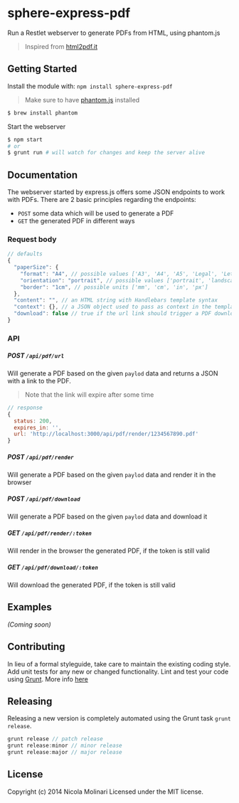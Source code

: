 # sphere-express-pdf

Run a Restlet webserver to generate PDFs from HTML, using phantom.js

> Inspired from [html2pdf.it](https://github.com/emmenko/html2pdf.it)

## Getting Started
Install the module with: `npm install sphere-express-pdf`

> Make sure to have [phantom.js](http://phantomjs.org/) installed

```bash
$ brew install phantom
```

Start the webserver

```bash
$ npm start
# or
$ grunt run # will watch for changes and keep the server alive
```

## Documentation
The webserver started by express.js offers some JSON endpoints to work with PDFs.
There are 2 basic principles regarding the endpoints:

- `POST` some data which will be used to generate a PDF
- `GET` the generated PDF in different ways

### Request body
```javascript
// defaults
{
  "paperSize": {
    "format": "A4", // possible values ['A3', 'A4', 'A5', 'Legal', 'Letter', 'Tabloid']
    "orientation": "portrait", // possible values ['portrait', 'landscape']
    "border": "1cm", // possible units ['mm', 'cm', 'in', 'px']
  },
  "content": "", // an HTML string with Handlebars template syntax
  "context": {}, // a JSON object used to pass as context in the template
  "download": false // true if the url link should trigger a PDF download, otherwise it will be rendered in the browser
}
```

### API

##### POST `/api/pdf/url`
Will generate a PDF based on the given `paylod` data and returns a JSON with a
link to the PDF.
> Note that the link will expire after some time

```javascript
// response
{
  status: 200,
  expires_in: '',
  url: 'http://localhost:3000/api/pdf/render/1234567890.pdf'
}
```

##### POST `/api/pdf/render`
Will generate a PDF based on the given `paylod` data and render it in the browser

##### POST `/api/pdf/download`
Will generate a PDF based on the given `paylod` data and download it

##### GET `/api/pdf/render/:token`
Will render in the browser the generated PDF, if the token is still valid

##### GET `/api/pdf/download/:token`
Will download the generated PDF, if the token is still valid


## Examples
_(Coming soon)_

## Contributing
In lieu of a formal styleguide, take care to maintain the existing coding style. Add unit tests for any new or changed functionality. Lint and test your code using [Grunt](http://gruntjs.com/).
More info [here](CONTRIBUTING.md)

## Releasing
Releasing a new version is completely automated using the Grunt task `grunt release`.

```javascript
grunt release // patch release
grunt release:minor // minor release
grunt release:major // major release
```

## License
Copyright (c) 2014 Nicola Molinari
Licensed under the MIT license.
